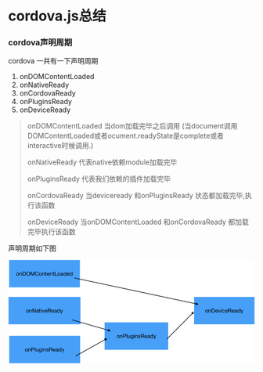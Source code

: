 # cordova.js总结

### cordova声明周期

cordova 一共有一下声明周期

1. onDOMContentLoaded
2. onNativeReady
3. onCordovaReady
4. onPluginsReady
5. onDeviceReady



> onDOMContentLoaded  当dom加载完毕之后调用 (当document调用DOMContentLoaded或者ocument.readyState是complete或者interactive时候调用.)
>
> onNativeReady 代表native依赖module加载完毕
>
> onPluginsReady 代表我们依赖的插件加载完毕
>
> onCordovaReady 当deviceready 和onPluginsReady 状态都加载完毕,执行该函数
>
> onDeviceReady  当onDOMContentLoaded 和onCordovaReady 都加载完毕执行该函数

声明周期如下图



![image-20190612183423939](image-20190612183423939.png)







